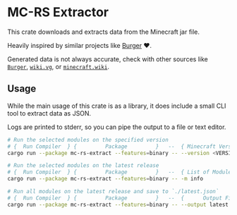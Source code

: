 # MC-RS Extractor

This crate downloads and extracts data from the Minecraft jar file.

Heavily inspired by similar projects like [Burger](https://github.com/Pokechu22/Burger) ❤️.

Generated data is not always accurate, check with other sources like [`Burger`](https://github.com/Pokechu22/Burger), [`wiki.vg`](https://wiki.vg/), or [`minecraft.wiki`](https://minecraft.wiki/).

## Usage

While the main usage of this crate is as a library, it does include a small CLI tool to extract data as JSON.

Logs are printed to stderr, so you can pipe the output to a file or text editor.

```sh
# Run the selected modules on the specified version
# {  Run Compiler  } {         Package         }   --  { Minecraft Version } {     List of Modules     }
cargo run --package mc-rs-extract --features=binary -- --version <VERSION> --module info --module debug

# Run the selected modules on the latest release
# {  Run Compiler  } {         Package         }   --  { List of Modules }
cargo run --package mc-rs-extract --features=binary -- -m info

# Run all modules on the latest release and save to `./latest.json`
# {  Run Compiler  } {         Package         }   --  {      Output File      }
cargo run --package mc-rs-extract --features=binary -- --output latest.json

```
